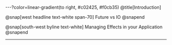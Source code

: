 ---?color=linear-gradient(to right, #c02425, #f0cb35)
@title[Introduction]

@snap[west headline text-white span-70]
Future vs IO
@snapend

@snap[south-west byline  text-white]
Managing Effects in your Application
@snapend

---

<!-- ---?include=template/md/split-screen/PITCHME.md -->



